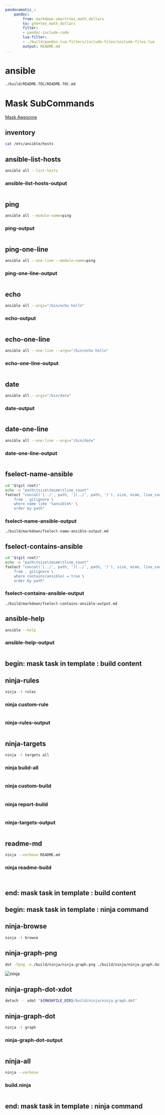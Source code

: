 ```yaml
---
pandocomatic_:
    pandoc:
        from: markdown-smart+tex_math_dollars
        to: gfm+tex_math_dollars
        filter:
        - pandoc-include-code
        lua-filter:
        - ./build/pandoc-lua-filters/include-files/include-files.lua
        output: README.md
...
```


# ansible

<!-- markdownlint-disable MD007 MD030 -->
```{.include}
./build/README.TOC/README.TOC.md
```
<!-- markdownlint-enable MD007 MD030 -->

# Mask SubCommands

[Mask Awesome](https://github.com/huzhenghui/mask-awesome)

## inventory

```bash
cat /etc/ansible/hosts
```

## ansible-list-hosts

```bash
ansible all --list-hosts
```

### ansible-list-hosts-output

```{.plain include=./build/ansible-list-hosts-output.txt}
```

## ping

```bash
ansible all --module-name=ping
```

### ping-output

```{.plain include=./build/ping-output.txt}
```

## ping-one-line

```bash
ansible all --one-line --module-name=ping
```

### ping-one-line-output

<!-- markdownlint-disable MD013 -->
```{.plain include=./build/ping-one-line-output.txt}
```
<!-- markdownlint-enable MD013 -->

## echo

```bash
ansible all --args="/bin/echo hello"
```

### echo-output

```{.plain include=./build/echo-output.txt}
```

## echo-one-line

```bash
ansible all --one-line --args="/bin/echo hello"
```

### echo-one-line-output

```{.plain include=./build/echo-one-line-output.txt}
```

## date

```bash
ansible all --args="/bin/date"
```

### date-output

```{.plain include=./build/date-output.txt}
```

## date-one-line

```bash
ansible all --one-line --args="/bin/date"
```

### date-one-line-output

```{.plain include=./build/date-one-line-output.txt}
```

## fselect-name-ansible

``` bash
cd "$(git root)"
echo -e "path\tsize\tmime\tline_count"
fselect "concat('[../', path, '](../', path, ')'), size, mime, line_count \
    from . gitignore \
    where name like '%ansible%' \
    order by path"
```

### fselect-name-ansible-output

<!-- markdownlint-disable MD013 -->
```{.include}
./build/markdown/fselect-name-ansible-output.md
```
<!-- markdownlint-enable MD013 -->

## fselect-contains-ansible

```bash
cd "$(git root)"
echo -e "path\tsize\tmime\tline_count"
fselect "concat('[../', path, '](../', path, ')'), size, mime, line_count \
    from . gitignore \
    where contains(ansible) = true \
    order by path"
```

### fselect-contains-ansible-output

<!-- markdownlint-disable MD013 -->
```{.include}
./build/markdown/fselect-contains-ansible-output.md
```
<!-- markdownlint-enable MD013 -->
## ansible-help

```bash
ansible --help
```

### ansible-help-output

```{.plain include=./build/ansible-help-output.txt}
```

## begin: mask task in template : build content

## ninja-rules

```bash
ninja -t rules
```

### ninja custom-rule

```{.ninja include=build.ninja snippet=custom-rule}
```

### ninja-rules-output

```{.plain include=./build/ninja/ninja-rules-output.txt}
```

## ninja-targets

```bash
ninja -t targets all
```

### ninja build-all

```{.ninja include=build.ninja snippet=build-all}
```

### ninja custom-build

```{.ninja include=build.ninja snippet=custom-build}

```

### ninja report-build

```{.ninja include=build.ninja snippet=report-build}

```

### ninja-targets-output

```{.plain include=./build/ninja/ninja-targets-output.txt}
```

## readme-md

```bash
ninja --verbose README.md
```

### ninja readme-build

```{.ninja include=build.ninja snippet=custom-readme-build}
```

```{.ninja include=build.ninja snippet=readme-build}
```

## end: mask task in template : build content

## begin: mask task in template : ninja command

## ninja-browse

```bash
ninja -t browse
```

## ninja-graph-png

```bash
dot -Tpng -o./build/ninja/ninja.graph.png ./build/ninja/ninja.graph.dot
```

![ninja](./build/ninja/ninja.graph.png)

## ninja-graph-dot-xdot

```bash
detach -- xdot "${MASKFILE_DIR}/build/ninja/ninja.graph.dot"
```

## ninja-graph-dot

```bash
ninja -t graph
```

### ninja-graph-dot-output

```{.dot include=./build/ninja/ninja.graph.dot}
```

## ninja-all

```bash
ninja --verbose
```

### build.ninja

```{.ninja include=./build.ninja}
```

## end: mask task in template : ninja command
